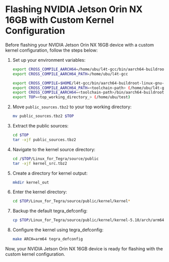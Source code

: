 # Flashing NVIDIA Jetson Orin NX 16GB with Custom Kernel Configuration

Before flashing your NVIDIA Jetson Orin NX 16GB device with a custom kernel configuration, follow the steps below:

1. Set up your environment variables:
    ```bash
    export CROSS_COMPILE_AARCH64=/home/ubu/l4t-gcc/bin/aarch64-buildroot-linux-gnu-
    export CROSS_COMPILE_AARCH64_PATH=/home/ubu/l4t-gcc

    export CROSS_COMPILE=$HOME/l4t-gcc/bin/aarch64-buildroot-linux-gnu-
    export CROSS_COMPILE_AARCH64_PATH=<toolchain-path> (/home/ubu/l4t-gcc)
    export CROSS_COMPILE_AARCH64=<toolchain-path>/bin/aarch64-buildroot-linux-gnu-
    export TOP=<top_working_directory_> (/home/ubu/test)
    ```

2. Move `public_sources.tbz2` to your top working directory:
    ```bash
    mv public_sources.tbz2 $TOP
    ```

3. Extract the public sources:
    ```bash
    cd $TOP
    tar -xjf public_sources.tbz2
    ```

4. Navigate to the kernel source directory:
    ```bash
    cd /$TOP/Linux_for_Tegra/source/public
    tar -xjf kernel_src.tbz2
    ```

5. Create a directory for kernel output:
    ```bash
    mkdir kernel_out
    ```

6. Enter the kernel directory:
    ```bash
    cd $TOP/Linux_for_Tegra/source/public/kernel/kernel*
    ```

7. Backup the default tegra_defconfig:
    ```bash
    cp $TOP/Linux_for_Tegra/source/public/kernel/kernel-5.10/arch/arm64/configs/tegra_defconfig $TOP/Linux_for_Tegra/source/public/kernel/kernel-5.10/arch/arm64/configs/tegra_defconfig.backup
    ```

8. Configure the kernel using tegra_defconfig:
    ```bash
    make ARCH=arm64 tegra_defconfig
    ```

Now, your NVIDIA Jetson Orin NX 16GB device is ready for flashing with the custom kernel configuration.
